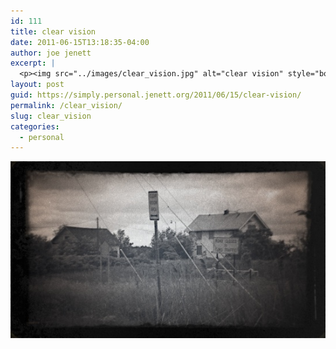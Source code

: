 ```yaml
---
id: 111
title: clear vision
date: 2011-06-15T13:18:35-04:00
author: joe jenett
excerpt: |
  <p><img src="../images/clear_vision.jpg" alt="clear vision" style="border:none;" /></p>
layout: post
guid: https://simply.personal.jenett.org/2011/06/15/clear-vision/
permalink: /clear_vision/
slug: clear_vision
categories:
  - personal
---
```

<img src="../images/clear_vision.jpg" alt="clear vision" style="border:none;" />